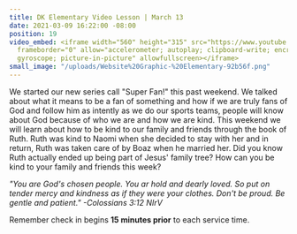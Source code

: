 ```yaml
---
title: DK Elementary Video Lesson | March 13
date: 2021-03-09 16:22:00 -08:00
position: 19
video_embed: <iframe width="560" height="315" src="https://www.youtube.com/embed/aI_WMDdcQd4"
  frameborder="0" allow="accelerometer; autoplay; clipboard-write; encrypted-media;
  gyroscope; picture-in-picture" allowfullscreen></iframe>
small_image: "/uploads/Website%20Graphic-%20Elementary-92b56f.png"
---
```


We started our new series call "Super Fan!" this past weekend. We talked about what it means to be a fan of something and how if we are truly fans of God and follow him as intently as we do our sports teams, people will know about God because of who we are and how we are kind. This weekend we will learn about how to be kind to our family and friends through the book of Ruth. Ruth was kind to Naomi when she decided to stay with her and in return, Ruth was taken care of by Boaz when he married her. Did you know Ruth actually ended up being part of Jesus' family tree? How can you be kind to your family and friends this week?

*"You are God's chosen people. You ar hold and dearly loved. So put on tender mercy and kindness as if they were your clothes. Don't be proud. Be gentle and patient." 
-Colossians 3:12 NIrV*

Remember check in begins **15 minutes prior** to each service time.